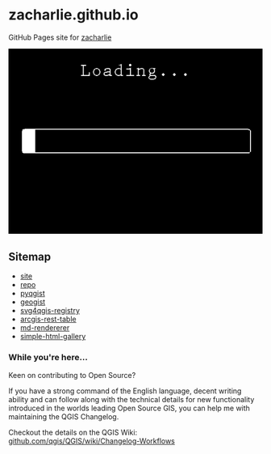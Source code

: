 # zacharlie.github.io

GitHub Pages site for [zacharlie](https://github.com/zacharlie)

<a href="https://www.youtube.com/watch?v=oHg5SJYRHA0">![Loading](10-Seconds-Loading.gif)</a>

## Sitemap

* [site](https://zacharlie.github.io)
* [repo](https://github.com/zacharlie/zacharlie.github.io)
* [pyqgist](https://zacharlie.github.io/pyqgist/)
* [geogist](https://zacharlie.github.io/geogist/)
* [svg4qgis-registry](svg4qgis-registry)
* [arcgis-rest-table](arcgis-rest-table)
* [md-rendererer](md-rendererer)
* [simple-html-gallery](simple-html-gallery)

### While you're here...

Keen on contributing to Open Source?

If you have a strong command of the English language, decent writing ability and can follow along with the technical details for new functionality introduced in the worlds leading Open Source GIS, you can help me with maintaining the QGIS Changelog.

Checkout the details on the QGIS Wiki: [github.com/qgis/QGIS/wiki/Changelog-Workflows](https://github.com/qgis/QGIS/wiki/Changelog-Workflows#conventions-for-changelog-entries)
